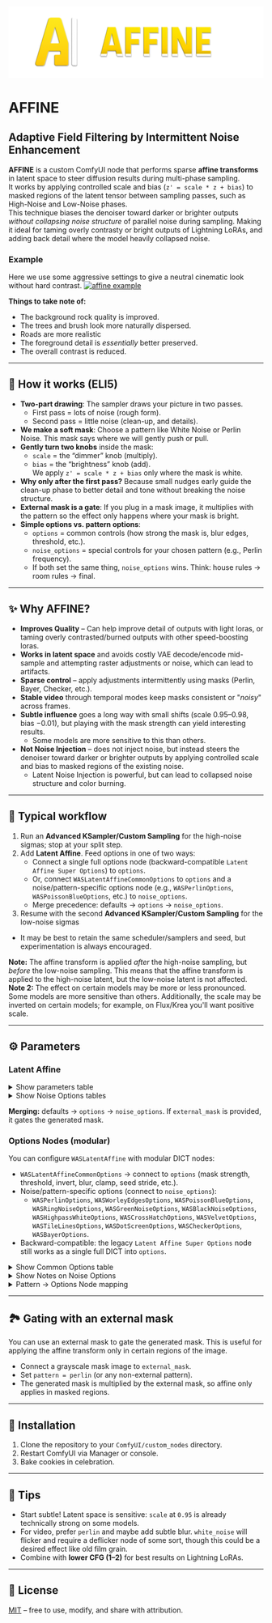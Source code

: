 ![Affine Logo](banner.png)

# AFFINE
## Adaptive Field Filtering by Intermittent Noise Enhancement

**AFFINE** is a custom ComfyUI node that performs sparse **affine transforms** in latent space to steer diffusion results during multi-phase sampling.  
It works by applying controlled scale and bias (`z' = scale * z + bias`) to masked regions of the latent tensor between sampling passes, such as High-Noise and Low-Noise phases.  
This technique biases the denoiser toward darker or brighter outputs *without collapsing noise structure* of parallel noise during sampling. Making it ideal for taming overly contrasty 
or bright outputs of Lightning LoRAs, and adding back detail where the model heavily collapsed noise.

### Example
Here we use some aggressive settings to give a neutral cinematic look without hard contrast.
[![affine example](affine_example.gif)](https://streamable.com/wyc2le)

**Things to take note of:**
- The background rock quality is improved.
- The trees and brush look more naturally dispersed.
- Roads are more realistic
- The foreground detail is *essentially* better preserved.
- The overall contrast is reduced.


---

## 🧠 How it works (ELI5)

- **Two-part drawing**: The sampler draws your picture in two passes.
  - First pass = lots of noise (rough form).  
  - Second pass = little noise (clean-up, and details).
- **We make a soft mask**: Choose a pattern like White Noise or Perlin Noise. This mask says where we will gently push or pull.
- **Gently turn two knobs** inside the mask:  
  - `scale` = the “dimmer” knob (multiply).  
  - `bias` = the “brightness” knob (add).  
  We apply `z' = scale * z + bias` only where the mask is white.
- **Why only after the first pass?** Because small nudges early guide the clean-up phase to better detail and tone without breaking the noise structure.
- **External mask is a gate**: If you plug in a mask image, it multiplies with the pattern so the effect only happens where your mask is bright.
- **Simple options vs. pattern options**:  
  - `options` = common controls (how strong the mask is, blur edges, threshold, etc.).  
  - `noise_options` = special controls for your chosen pattern (e.g., Perlin frequency).  
  - If both set the same thing, `noise_options` wins. Think: house rules → room rules → final.

---

## ✨ Why AFFINE?

- **Improves Quality** – Can help improve detail of outputs with light loras, or taming overly contrasted/burned outputs with other speed-boosting loras.
- **Works in latent space** and avoids costly VAE decode/encode mid-sample and attempting raster adjustments or noise, which can lead to artifacts.  
- **Sparse control** – apply adjustments intermittently using masks (Perlin, Bayer, Checker, etc.).  
- **Stable video** through temporal modes keep masks consistent or "*noisy*" across frames.  
- **Subtle influence** goes a long way with small shifts (scale 0.95–0.98, bias −0.01), but playing with the mask strength can yield interesting results. 
  - Some models are more sensitive to this than others.
- **Not Noise Injection** – does not inject noise, but instead steers the denoiser toward darker or brighter outputs by applying controlled scale and bias to masked regions of the existing noise.
  - Latent Noise Injection is powerful, but can lead to collapsed noise structure and color burning.

---

## 🔧 Typical workflow
1. Run an **Advanced KSampler/Custom Sampling** for the high-noise sigmas; stop at your split step.  
2. Add **Latent Affine**. Feed options in one of two ways:  
   - Connect a single full options node (backward-compatible `Latent Affine Super Options`) to `options`.  
   - Or, connect `WASLatentAffineCommonOptions` to `options` and a noise/pattern-specific options node (e.g., `WASPerlinOptions`, `WASPoissonBlueOptions`, etc.) to `noise_options`.  
   - Merge precedence: defaults → `options` → `noise_options`.  
3. Resume with the second **Advanced KSampler/Custom Sampling** for the low-noise sigmas 
  - It may be best to retain the same scheduler/samplers and seed, but experimentation is always encouraged.  

**Note:** The affine transform is applied *after* the high-noise sampling, but *before* the low-noise sampling. This means that the affine transform is applied to the high-noise latent, but the low-noise latent is not affected.
**Note 2:** The effect on certain models may be more or less pronounced. Some models are more sensitive than others. Additionally, the scale may be inverted on certain models; for example, on Flux/Krea you'll want positive scale.

---

## ⚙️ Parameters

### Latent Affine

<details>
<summary>Show parameters table</summary>


| Parameter | Description | Influence | Neutral Cinematic | Soft Vignette | Detail Recovery | High Contrast Stylized |
|---|---|---|---|---|---|---|
| `scale` | Multiplicative gain where mask=1. | <1 darkens; >1 brightens. Sensitive; start subtle. | 0.95 | 0.97 | 1.03 | 1.08 |
| `bias` | Additive offset where mask=1. | Shifts exposure; complements `scale`. | −0.02 | 0.00 | +0.01 | +0.03 |
| `pattern` | Mask generator. | Defines spatial selection. | `perlin` | `bayer` | `perlin` | `checker` |
| `temporal_mode` | Mask evolution over frames. | `static` = consistent, `per_frame` = varying. | `static` | `static` | `static` | `static` |
| `seed` | Procedural randomness seed. | Fix for repeatability; vary for alternates. | 0 | 0 | 0 | 0 |
| `external_mask` | IMAGE input (optional). | If `pattern='external_mask'` it is the mask. Otherwise, if connected, it gates the generated mask. | — | — | — | — |
| `options` | DICT: base/common/full options. | Use `WASLatentAffineCommonOptions` or full legacy node. | connected | connected | connected | connected |
| `noise_options` | DICT: overlay for pattern-specific params. | E.g., Worley/Perlin/Poisson settings. | optional | optional | optional | optional |

</details>

<details>
<summary>Show Noise Options tables</summary>


#### WASPerlinOptions

Smooth fractal noise (organic blobs to fine detail).

| Option | Description |
|---|---|
| `perlin_scale` | Base feature size in pixels. Larger = smoother patterns. |
| `perlin_octaves` | Number of noise octaves (multi-frequency detail). |
| `perlin_persistence` | Amplitude falloff per octave (lower = less high-frequency energy). |
| `perlin_lacunarity` | Frequency multiplier per octave (e.g., 2.0 doubles frequency each octave). |

#### WASWorleyEdgesOptions

Cellular noise emphasizing edges (crack-like structures).

| Option | Description |
|---|---|
| `worley_points_per_kpx` | Feature point density per 1000 pixels. Higher = finer cells. |
| `worley_metric` | Distance metric, `L2` or `L1`. |
| `worley_edge_sharpness` | Exponent to emphasize edges; higher = crisper edges. |

#### WASPoissonBlueOptions

Blue-noise Poisson-disk distance field (evenly spaced spots/voids).

| Option | Description |
|---|---|
| `poisson_radius_px` | Target Poisson-disk minimum spacing in pixels. |
| `poisson_softness` | Distance field softness for smoother masks. |

#### WASRingNoiseOptions

Narrow annulus of high frequencies (ring in frequency domain).

| Option | Description |
|---|---|
| `ring_center_frac` | Ring center as fraction of Nyquist radius. |
| `ring_bandwidth_frac` | Ring Gaussian bandwidth (thickness). |

#### WASHighpassWhiteOptions

High-pass filtered white noise (emphasize fine details/edges).

| Option | Description |
|---|---|
| `highpass_cutoff_frac` | Butterworth HPF cutoff as fraction of Nyquist. |
| `highpass_order` | Butterworth order (steeper when higher). |

#### WASCrossHatchOptions

Oriented gratings and cross-hatch patterns.

| Option | Description |
|---|---|
| `hatch_freq_cyc_px` | Line frequency in cycles/pixel. Higher = denser lines. |
| `hatch_angle1_deg` | First hatch angle (degrees). |
| `hatch_angle2_deg` | Second cross angle (degrees). |
| `hatch_square` | Use square wave (adds harmonics). |
| `hatch_phase_jitter` | Random phase jitter [0..1]. |
| `hatch_supersample` | Supersampling factor (anti-aliasing). |

#### WASTileLinesOptions

Oriented lines randomized per tile (directional micro-structure).

| Option | Description |
|---|---|
| `tile_line_tile_size` | Tile edge length in pixels. |
| `tile_line_freq_cyc_px` | Line frequency in cycles/pixel per tile. |
| `tile_line_jitter` | Phase/orientation jitter per tile [0..1]. |

#### WASDotScreenOptions

Halftone-style dots with jitter (print-like texture).

| Option | Description |
|---|---|
| `dot_cell_size` | Halftone cell size (px). |
| `dot_jitter_px` | Dot center jitter (px). |
| `dot_fill_ratio` | Approximate fill area per cell (0..1). |

#### WASVelvetOptions

Sparse high-frequency impulses (speckled highlights).

| Option | Description |
|---|---|
| `velvet_taps_per_kpx` | Impulse density: taps per 1000 pixels. |

#### WASGreenNoiseOptions

Band-pass mid-frequency emphasis (between low and high frequencies).

| Option | Description |
|---|---|
| `green_center_frac` | Band-pass center as fraction of Nyquist (mid-frequencies). |
| `green_bandwidth_frac` | Relative bandwidth around the center frequency. |

#### WASBlackNoiseOptions

Sparse narrowband spectrum in rFFT domain (structured frequency bands).

| Option | Description |
|---|---|
| `black_bins_per_kpx` | Active frequency bins per 1000 pixels (rFFT domain). |

#### WASCheckerOptions

Checkerboard tiles (binary grid pattern).

| Option | Description |
|---|---|
| `checker_size` | Checkerboard cell size (px). |

#### WASBayerOptions

Ordered dithering matrix (Bayer) tiling.

| Option | Description |
|---|---|
| `bayer_size` | Bayer matrix base size (px). |

</details>

**Merging:** defaults → `options` → `noise_options`. If `external_mask` is provided, it gates the generated mask.

### Options Nodes (modular)

You can configure `WASLatentAffine` with modular DICT nodes:

- `WASLatentAffineCommonOptions` → connect to `options` (mask strength, threshold, invert, blur, clamp, seed stride, etc.).
- Noise/pattern-specific options (connect to `noise_options`):
  - `WASPerlinOptions`, `WASWorleyEdgesOptions`, `WASPoissonBlueOptions`, `WASRingNoiseOptions`, `WASGreenNoiseOptions`, `WASBlackNoiseOptions`, `WASHighpassWhiteOptions`, `WASCrossHatchOptions`, `WASVelvetOptions`, `WASTileLinesOptions`, `WASDotScreenOptions`, `WASCheckerOptions`, `WASBayerOptions`.
- Backward-compatible: the legacy `Latent Affine Super Options` node still works as a single full DICT into `options`.

<details>
<summary>Show Common Options table</summary>


| Option | Description | Influence | Neutral Cinematic | Soft Vignette | Detail Recovery | High Contrast Stylized |
|---|---|---|---|---|---|---|
| `mask_strength` | Scales mask intensity. | Higher → stronger effect. | 1.0 | 0.8 | 0.7 | 1.2 |
| `threshold` | Binarize if >0. | Higher → sparser white areas. | 0.6 | 0.3 | 0.4 | 0.7 |
| `invert_mask` | Invert after threshold/blur. | Swap affected regions. | False | True | False | False |
| `blur_ksize` | Gaussian kernel size (odd). | Larger → softer edges. | 5 | 3 | 5 | 0 |
| `blur_sigma` | Gaussian sigma. | Blur strength (with ksize>1). | 1.0 | 0.5 | 1.0 | 0.0 |
| `clamp` | Enable output clamping. | Prevents extreme values. | False | False | False | False |
| `clamp_min` | Lower clamp bound. | Used if `clamp=True`. | — | — | — | — |
| `clamp_max` | Upper clamp bound. | Used if `clamp=True`. | — | — | — | — |
| `frame_seed_stride` | Seed step per frame. | Used when `temporal_mode='per_frame'`. | 9973 | 9973 | 9973 | 9973 |

</details>

<details>
<summary>Show Notes on Noise Options</summary>

- Noise-specific parameters live in their respective nodes (e.g., Perlin frequency, Poisson radius, Worley jitter). Use node tooltips for ranges and guidance.
- Connect only the relevant noise node for your chosen `pattern`. Unused keys are ignored.

</details>

<details>
<summary>Pattern → Options Node mapping</summary>

- `perlin` → `WASPerlinOptions`
- `worley_edges` → `WASWorleyEdgesOptions`
- `poisson_blue_mask` → `WASPoissonBlueOptions`
- `ring_noise` → `WASRingNoiseOptions`
- `highpass_white` → `WASHighpassWhiteOptions`
- `cross_hatch` → `WASCrossHatchOptions`
- `tile_oriented_lines` → `WASTileLinesOptions`
- `dot_screen_jitter` → `WASDotScreenOptions`
- `velvet_noise` → `WASVelvetOptions`
- `green_noise` → `WASGreenNoiseOptions`
- `black_noise` → `WASBlackNoiseOptions`
- `checker` → `WASCheckerOptions`
- `bayer` → `WASBayerOptions`
- `white_noise`, `pink_noise`, `brown_noise`/`red_noise`, `blue_noise`, `violet_noise`/`purple_noise` → no dedicated options node; use only `WASLatentAffineCommonOptions`.

</details>

---

## 🏞️ Gating with an external mask
You can use an external mask to gate the generated mask. This is useful for applying the affine transform only in certain regions of the image.

- Connect a grayscale mask image to `external_mask`.
- Set `pattern = perlin` (or any non-external pattern).
- The generated mask is multiplied by the external mask, so affine only applies in masked regions.

---

## 📂 Installation

1. Clone the repository to your `ComfyUI/custom_nodes` directory.
2. Restart ComfyUI via Manager or console.  
3. Bake cookies in celebration.

---

## 🧪 Tips
- Start subtle! Latent space is sensitive: `scale` at `0.95` is already technically strong on some models.  
- For video, prefer `perlin` and maybe add subtle blur. `white_noise` will flicker and require a deflicker node of some sort, though this could be a desired effect like old film grain.  
- Combine with **lower CFG (1–2)** for best results on Lightning LoRAs.  

---

## 📜 License
[MIT](LICENSE) – free to use, modify, and share with attribution.
